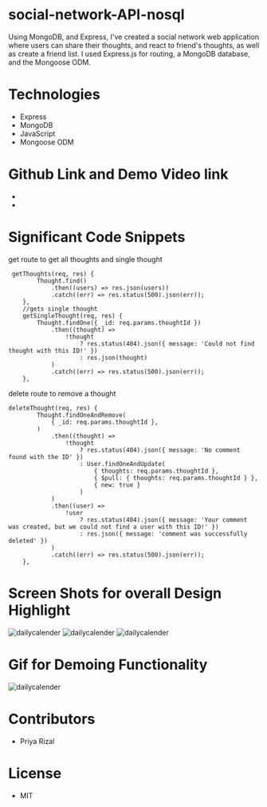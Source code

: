 # social-network-API-nosql

Using MongoDB, and Express, I've created a social network web application where users can share their thoughts, and react to friend's thoughts, as well as create a friend list. I used Express.js for routing, a MongoDB database, and the Mongoose ODM. 


# Technologies
- Express
- MongoDB
- JavaScript
- Mongoose ODM

# Github Link and Demo Video link

- 
- 

# Significant Code Snippets
get route to get all thoughts and single thought
``` 
 getThoughts(req, res) {
        Thought.find()
            .then((users) => res.json(users))
            .catch((err) => res.status(500).json(err));
    },
    //gets single thought
    getSingleThought(req, res) {
        Thought.findOne({ _id: req.params.thoughtId })
            .then((thought) =>
                !thought
                    ? res.status(404).json({ message: 'Could not find thought with this ID!' })
                    : res.json(thought)
            )
            .catch((err) => res.status(500).json(err));
    },

```

delete route to remove a thought 

```
deleteThought(req, res) {
        Thought.findOneAndRemove(
            { _id: req.params.thoughtId },
        )
            .then((thought) =>
                !thought
                    ? res.status(404).json({ message: 'No comment found with the ID' })
                    : User.findOneAndUpdate(
                        { thoughts: req.params.thoughtId },
                        { $pull: { thoughts: req.params.thoughtId } },
                        { new: true }
                    )
            )
            .then((user) =>
                !user
                    ? res.status(404).json({ message: 'Your comment was created, but we could not find a user with this ID!' })
                    : res.json({ message: 'comment was successfully deleted' })
            )
            .catch((err) => res.status(500).json(err));
    },

```


# Screen Shots for overall Design Highlight

![dailycalender]()
![dailycalender]()
![dailycalender]()

# Gif for Demoing Functionality

![dailycalender]()

# Contributors

- Priya Rizal 

# License

- MIT

